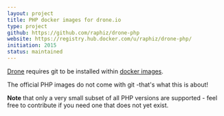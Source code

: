 ```yaml
---
layout: project
title: PHP docker images for drone.io
type: project
github: https://github.com/raphiz/drone-php
website: https://registry.hub.docker.com/u/raphiz/drone-php/
initiation: 2015
status: maintained
---
```


[Drone](https://github.com/drone/drone) requires git to be installed within [docker images](https://docs.docker.com/userguide/dockerimages/).

The official PHP images do not come with git -that's what this is about!

**Note** that only a very small subset of all PHP versions are supported - feel free to contribute if you need one that does not yet exist.